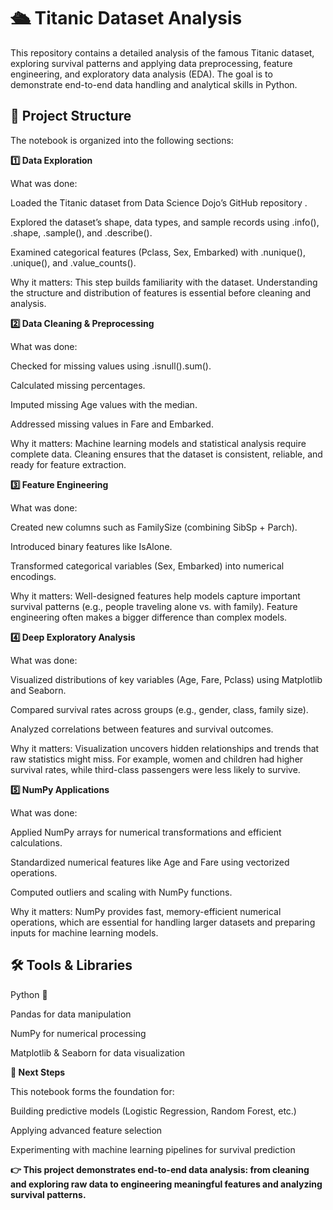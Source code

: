 # **🛳 Titanic Dataset Analysis**

This repository contains a detailed analysis of the famous Titanic dataset, exploring survival patterns and applying data preprocessing, feature engineering, and exploratory data analysis (EDA). The goal is to demonstrate end-to-end data handling and analytical skills in Python.

## **📂 Project Structure**

The notebook is organized into the following sections:

**1️⃣ Data Exploration**

What was done:

Loaded the Titanic dataset from Data Science Dojo’s GitHub repository
.

Explored the dataset’s shape, data types, and sample records using .info(), .shape, .sample(), and .describe().

Examined categorical features (Pclass, Sex, Embarked) with .nunique(), .unique(), and .value_counts().

Why it matters:
This step builds familiarity with the dataset. Understanding the structure and distribution of features is essential before cleaning and analysis.

**2️⃣ Data Cleaning & Preprocessing**

What was done:

Checked for missing values using .isnull().sum().

Calculated missing percentages.

Imputed missing Age values with the median.

Addressed missing values in Fare and Embarked.

Why it matters:
Machine learning models and statistical analysis require complete data. Cleaning ensures that the dataset is consistent, reliable, and ready for feature extraction.

**3️⃣ Feature Engineering**

What was done:

Created new columns such as FamilySize (combining SibSp + Parch).

Introduced binary features like IsAlone.

Transformed categorical variables (Sex, Embarked) into numerical encodings.

Why it matters:
Well-designed features help models capture important survival patterns (e.g., people traveling alone vs. with family). Feature engineering often makes a bigger difference than complex models.

**4️⃣ Deep Exploratory Analysis**

What was done:

Visualized distributions of key variables (Age, Fare, Pclass) using Matplotlib and Seaborn.

Compared survival rates across groups (e.g., gender, class, family size).

Analyzed correlations between features and survival outcomes.

Why it matters:
Visualization uncovers hidden relationships and trends that raw statistics might miss. For example, women and children had higher survival rates, while third-class passengers were less likely to survive.

**5️⃣ NumPy Applications**

What was done:

Applied NumPy arrays for numerical transformations and efficient calculations.

Standardized numerical features like Age and Fare using vectorized operations.

Computed outliers and scaling with NumPy functions.

Why it matters:
NumPy provides fast, memory-efficient numerical operations, which are essential for handling larger datasets and preparing inputs for machine learning models.

## **🛠 Tools & Libraries**

Python 🐍

Pandas for data manipulation

NumPy for numerical processing

Matplotlib & Seaborn for data visualization

**🚀 Next Steps**

This notebook forms the foundation for:

Building predictive models (Logistic Regression, Random Forest, etc.)

Applying advanced feature selection

Experimenting with machine learning pipelines for survival prediction

**👉 This project demonstrates end-to-end data analysis: from cleaning and exploring raw data to engineering meaningful features and analyzing survival patterns.**
